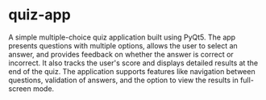 # quiz-app
  A simple multiple-choice quiz application built using PyQt5. The app presents questions with multiple options, allows the user to select an answer, and provides feedback on whether the answer is correct or incorrect. It also tracks the user's score and displays detailed results at the end of the quiz. The application supports features like navigation between questions, validation of answers, and the option to view the results in full-screen mode.

